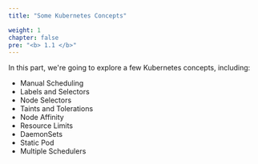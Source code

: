 ```yaml
---
title: "Some Kubernetes Concepts"

weight: 1
chapter: false
pre: "<b> 1.1 </b>"
---
```


In this part, we're going to explore a few Kubernetes concepts, including:

- Manual Scheduling
- Labels and Selectors
- Node Selectors
- Taints and Tolerations
- Node Affinity
- Resource Limits
- DaemonSets
- Static Pod
- Multiple Schedulers